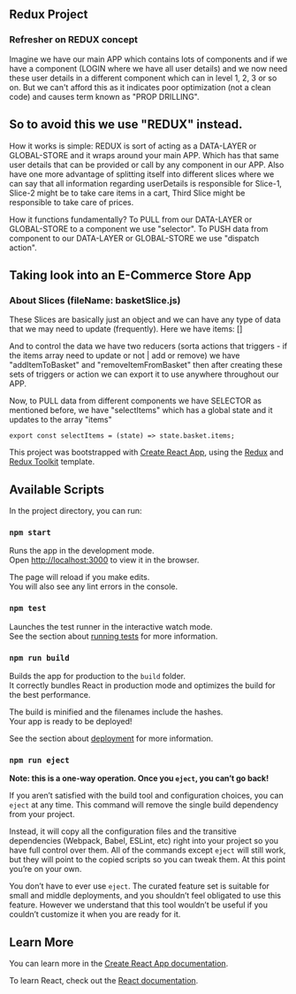 ## Redux Project

### Refresher on REDUX concept

Imagine we have our main APP which contains lots of components and if we have a component (LOGIN where we have all user details) and we now need these user details in a different component which can in level 1, 2, 3 or so on. But we can't afford this as it indicates poor optimization (not a clean code) and causes term known as "PROP DRILLING".

## So to avoid this we use "REDUX" instead.

How it works is simple: REDUX is sort of acting as a DATA-LAYER or GLOBAL-STORE and it wraps around your main APP. Which has that same user details that can be provided or call by any component in our APP.
Also have one more advantage of splitting itself into different slices where we can say that all information regarding userDetails is responsible for Slice-1, Slice-2 might be to take care items in a cart, Third Slice might be responsible to take care of prices.

How it functions fundamentally?
To PULL from our DATA-LAYER or GLOBAL-STORE to a component we use "selector".
To PUSH data from component to our DATA-LAYER or GLOBAL-STORE we use "dispatch action".

## Taking look into an E-Commerce Store App

### About Slices (fileName: basketSlice.js)

These Slices are basically just an object and we can have any type of data that we may need to update (frequently).
Here we have items: []

And to control the data we have two reducers (sorta actions that triggers - if the items array need to update or not | add or remove)
we have "addItemToBasket" and "removeItemFromBasket" then after creating these sets of triggers or action we can export it to use anywhere throughout our APP.

Now, to PULL data from different components we have SELECTOR as mentioned before, we have "selectItems" which has a global state and it updates to the array "items"

`export const selectItems = (state) => state.basket.items;`

This project was bootstrapped with [Create React App](https://github.com/facebook/create-react-app), using the [Redux](https://redux.js.org/) and [Redux Toolkit](https://redux-toolkit.js.org/) template.

## Available Scripts

In the project directory, you can run:

### `npm start`

Runs the app in the development mode.<br />
Open [http://localhost:3000](http://localhost:3000) to view it in the browser.

The page will reload if you make edits.<br />
You will also see any lint errors in the console.

### `npm test`

Launches the test runner in the interactive watch mode.<br />
See the section about [running tests](https://facebook.github.io/create-react-app/docs/running-tests) for more information.

### `npm run build`

Builds the app for production to the `build` folder.<br />
It correctly bundles React in production mode and optimizes the build for the best performance.

The build is minified and the filenames include the hashes.<br />
Your app is ready to be deployed!

See the section about [deployment](https://facebook.github.io/create-react-app/docs/deployment) for more information.

### `npm run eject`

**Note: this is a one-way operation. Once you `eject`, you can’t go back!**

If you aren’t satisfied with the build tool and configuration choices, you can `eject` at any time. This command will remove the single build dependency from your project.

Instead, it will copy all the configuration files and the transitive dependencies (Webpack, Babel, ESLint, etc) right into your project so you have full control over them. All of the commands except `eject` will still work, but they will point to the copied scripts so you can tweak them. At this point you’re on your own.

You don’t have to ever use `eject`. The curated feature set is suitable for small and middle deployments, and you shouldn’t feel obligated to use this feature. However we understand that this tool wouldn’t be useful if you couldn’t customize it when you are ready for it.

## Learn More

You can learn more in the [Create React App documentation](https://facebook.github.io/create-react-app/docs/getting-started).

To learn React, check out the [React documentation](https://reactjs.org/).
